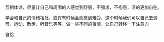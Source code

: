 互相体谅，尽量让自己和周围的人感觉到舒服，不强求，不抱怨，活的更加自在。

学会和自己的情绪相处，或许有时候会感觉到难受，这个时候我们可以自己去调节，运动、散步、听音乐等等，做一些不同的事情，让自己转移一下注意力

自恰
